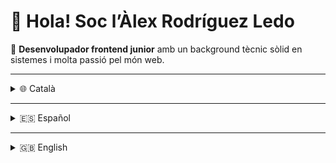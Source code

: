
# 👋 Hola! Soc l’Àlex Rodríguez Ledo

🎯 **Desenvolupador frontend junior** amb un background tècnic sòlid en sistemes i molta passió pel món web.

---

<details>
<summary>🌐 Català</summary>

## 👨‍💻 Sobre mi

- Tècnic superior en Desenvolupament d’Aplicacions Web (2024)
- Experiència prèvia com a tècnic de sistemes, xarxes i hardware
- Actualment desenvolupant amb **React**, **NextJS**, **Strapi**
- Familiaritzat amb **Docker**, **CI/CD**, i GitHub Actions
- En procés d’aprendre **Astro**, **NextJS avançat** i bones pràctiques DevOps
- Interessat en dashboards, gestió de dades i aplicacions útils per equips

## 🔧 Tech Stack

**Frontend**: React · NextJS · JavaScript · HTML · CSS · Astro  
**Backend / CMS**: Strapi · PHP · MySQL · Oracle  
**DevOps**: Docker · GitHub Actions · CI/CD  
**Control de versions**: Git · GitHub · GitLab  
**Altres**: Java · C# · Swift · C++ · Visual Basic  
**Projectes**: Trello · Jira · GitHub Projects

## 🧠 Projectes destacats

- App de qüestionaris interns amb Strapi + NextJS  
- Web UTMB Val d’Aran amb React  
- Gestor d’equipament (Maladeta Studios) amb NextJS

## 📜 Formació

- CFGS DAW (2024), CFGM Admin. Empreses, CFGM ISPC  
- ACTIC Nivell 3 · Curs Linux 101  
- Català: C1 · Castellà: C1 · Anglès: B2  

## ✨ Objectiu

> Amb 44 anys vaig decidir programar seriosament. L’edat no és un límit quan hi ha voluntat i passió.

## 📫 Contacte

📩 lex.role@icloud.com

</details>

---

<details>
<summary>🇪🇸 Español</summary>

## 👨‍💻 Sobre mí

- Técnico superior en Desarrollo de Aplicaciones Web (2024)  
- Experiencia previa como técnico de sistemas y redes  
- Actualmente trabajando con **React**, **NextJS**, **Strapi**  
- Familiarizado con **Docker**, **CI/CD** y GitHub Actions  
- Aprendiendo **Astro**, **NextJS avanzado** y buenas prácticas DevOps  
- Interesado en dashboards, gestión de datos y aplicaciones útiles para equipos

## 🔧 Tech Stack

**Frontend**: React · NextJS · JavaScript · HTML · CSS · Astro  
**Backend / CMS**: Strapi · PHP · MySQL · Oracle  
**DevOps**: Docker · GitHub Actions · CI/CD  
**Control de versiones**: Git · GitHub · GitLab  
**Otros**: Java · C# · Swift · C++ · Visual Basic  
**Gestión de proyectos**: Trello · Jira · GitHub Projects

## 🧠 Proyectos destacados

- App interna de cuestionarios con Strapi + NextJS  
- Web UTMB Val d’Aran con React  
- Gestor de equipamiento (Maladeta Studios) con NextJS

## 📜 Formación

- CFGS DAW (2024), CFGM Admin. Empresas, CFGM ISPC  
- ACTIC Nivel 3 · Curso Linux 101  
- Catalán: C1 · Español: C1 · Inglés: B2  

## ✨ Objetivo

> A los 44 años decidí comenzar a programar en serio. La edad no es un límite cuando hay voluntad y pasión.

## 📫 Contacto

📩 lex.role@icloud.com

</details>

---

<details>
<summary>🇬🇧 English</summary>

## 👨‍💻 About me

- Higher Technician in Web App Development (2024)  
- Background in IT systems, networks and hardware  
- Currently working with **React**, **NextJS**, and **Strapi**  
- Comfortable with **Docker**, **CI/CD** and GitHub Actions  
- Learning **Astro**, advanced **NextJS**, and DevOps best practices  
- Interested in dashboards, data handling, and useful team tools

## 🔧 Tech Stack

**Frontend**: React · NextJS · JavaScript · HTML · CSS · Astro  
**Backend / CMS**: Strapi · PHP · MySQL · Oracle  
**DevOps**: Docker · GitHub Actions · CI/CD  
**Version control**: Git · GitHub · GitLab  
**Others**: Java · C# · Swift · C++ · Visual Basic  
**Project tools**: Trello · Jira · GitHub Projects

## 🧠 Featured projects

- Internal questionnaire app using Strapi + NextJS  
- UTMB Val d’Aran website with React  
- Equipment management tool (Maladeta Studios) with NextJS

## 📜 Education

- CFGS in Web Development (2024), CFGM in Business Admin, CFGM ISPC  
- ACTIC Level 3 · Linux 101  
- Catalan: C1 · Spanish: C1 · English: B2  

## ✨ Goal

> At 44 I started programming seriously. Age is not a limit when there's passion and determination.

## 📫 Contact

📩 lex.role@icloud.com

</details>
